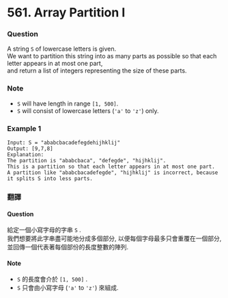 # 561. Array Partition I

### Question

A string `S` of lowercase letters is given.  
We want to partition this string into as many parts as possible so that each letter appears in at most one part,  
and return a list of integers representing the size of these parts.

### Note

-   `S` will have length in range `[1, 500]`.
-   `S` will consist of lowercase letters (`'a'` to `'z'`) only.

### Example 1

```
Input: S = "ababcbacadefegdehijhklij"
Output: [9,7,8]
Explanation:
The partition is "ababcbaca", "defegde", "hijhklij".
This is a partition so that each letter appears in at most one part.
A partition like "ababcbacadefegde", "hijhklij" is incorrect, because it splits S into less parts.
```

### 翻譯

#### Question
給定一個小寫字母的字串 `S` .  
我們想要將此字串盡可能地分成多個部分, 以便每個字母最多只會重覆在一個部分,  
並回傳一個代表著每個部份的長度整數的陣列.

#### Note

-   `S` 的長度會介於 `[1, 500]` .
-   `S` 只會由小寫字母 (`'a'` to `'z'`) 來組成.
